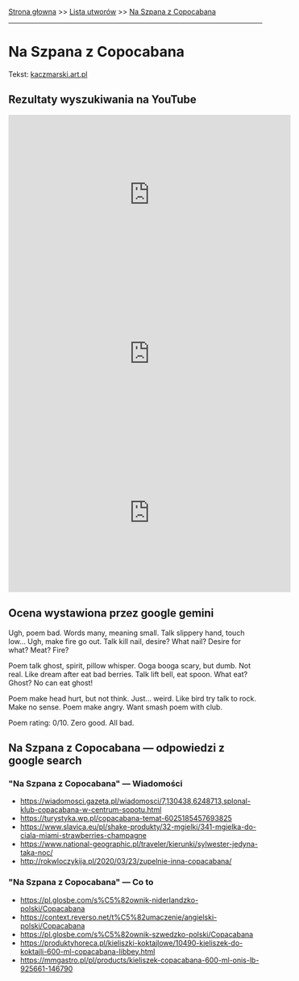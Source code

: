 [Strona głowna](../index.md) >> [Lista utworów](../list.md) >> [Na Szpana z Copocabana](324.md)

---

# Na Szpana z Copocabana

Tekst: [kaczmarski.art.pl](https://www.kaczmarski.art.pl/tworczosc/wiersze/na-szpana-z-copocabana/)

## Rezultaty wyszukiwania na YouTube

<iframe width="560" height="315" src="https://www.youtube.com/embed/5XCvJgtfXQs?si=IdontcarewhotheIRSsendsImnotpayingtaxes" title="YouTube video player" frameborder="0" allow="accelerometer; autoplay; clipboard-write; encrypted-media; gyroscope; picture-in-picture; web-share" referrerpolicy="strict-origin-when-cross-origin" allowfullscreen></iframe>

<iframe width="560" height="315" src="https://www.youtube.com/embed/KssVd4HRjig?si=IdontcarewhotheIRSsendsImnotpayingtaxes" title="YouTube video player" frameborder="0" allow="accelerometer; autoplay; clipboard-write; encrypted-media; gyroscope; picture-in-picture; web-share" referrerpolicy="strict-origin-when-cross-origin" allowfullscreen></iframe>

<iframe width="560" height="315" src="https://www.youtube.com/embed/3_PaRYzdRj0?si=IdontcarewhotheIRSsendsImnotpayingtaxes" title="YouTube video player" frameborder="0" allow="accelerometer; autoplay; clipboard-write; encrypted-media; gyroscope; picture-in-picture; web-share" referrerpolicy="strict-origin-when-cross-origin" allowfullscreen></iframe>

## Ocena wystawiona przez google gemini

Ugh, poem bad. Words many, meaning small. Talk slippery hand, touch low... Ugh, make fire go out. Talk kill nail, desire? What nail? Desire for what? Meat? Fire? 

Poem talk ghost, spirit, pillow whisper. Ooga booga scary, but dumb. Not real. Like dream after eat bad berries. Talk lift bell, eat spoon. What eat? Ghost? No can eat ghost! 

Poem make head hurt, but not think. Just... weird. Like bird try talk to rock. Make no sense. Poem make angry. Want smash poem with club. 

Poem rating: 0/10. Zero good. All bad.


## Na Szpana z Copocabana — odpowiedzi z google search

### "Na Szpana z Copocabana" — Wiadomości

 - <https://wiadomosci.gazeta.pl/wiadomosci/7,130438,6248713,splonal-klub-copacabana-w-centrum-sopotu.html>
 - <https://turystyka.wp.pl/copacabana-temat-6025185457693825>
 - <https://www.slavica.eu/pl/shake-produkty/32-mgielki/341-mgielka-do-ciala-miami-strawberries-champagne>
 - <https://www.national-geographic.pl/traveler/kierunki/sylwester-jedyna-taka-noc/>
 - <http://rokwloczykija.pl/2020/03/23/zupelnie-inna-copacabana/>

### "Na Szpana z Copocabana" — Co to

 - <https://pl.glosbe.com/s%C5%82ownik-niderlandzko-polski/Copacabana>
 - <https://context.reverso.net/t%C5%82umaczenie/angielski-polski/Copacabana>
 - <https://pl.glosbe.com/s%C5%82ownik-szwedzko-polski/Copacabana>
 - <https://produktyhoreca.pl/kieliszki-koktajlowe/10490-kieliszek-do-koktajli-600-ml-copacabana-libbey.html>
 - <https://mmgastro.pl/pl/products/kieliszek-copacabana-600-ml-onis-lb-925661-146790>

